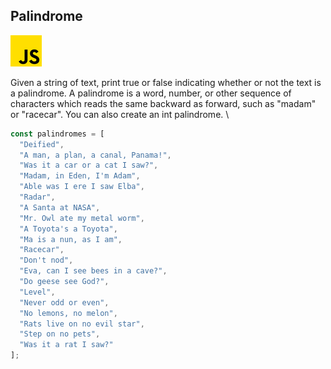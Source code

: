 ## Palindrome
![alt_text](images/js.png "image_tooltip")


Given a string of text, print true or false indicating whether or not the text is a palindrome. A palindrome is a word, number, or other sequence of characters which reads the same backward as forward, such as "madam" or "racecar". You can also create an int palindrome. \



```ts
const palindromes = [
  "Deified",
  "A man, a plan, a canal, Panama!",
  "Was it a car or a cat I saw?",
  "Madam, in Eden, I'm Adam",
  "Able was I ere I saw Elba",
  "Radar",
  "A Santa at NASA",
  "Mr. Owl ate my metal worm",
  "A Toyota's a Toyota",
  "Ma is a nun, as I am",
  "Racecar",
  "Don't nod",
  "Eva, can I see bees in a cave?",
  "Do geese see God?",
  "Level",
  "Never odd or even",
  "No lemons, no melon",
  "Rats live on no evil star",
  "Step on no pets",
  "Was it a rat I saw?"
];
```


